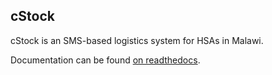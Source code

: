 cStock
------

cStock is an SMS-based logistics system for HSAs in Malawi.

Documentation can be found [on readthedocs](#todo).
